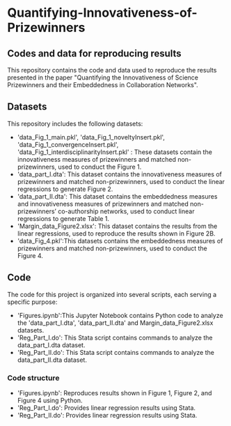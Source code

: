 # Quantifying-Innovativeness-of-Prizewinners
## Codes and data for reproducing results
This repository contains the code and data used to reproduce the results presented in the paper "Quantifying the Innovativeness of Science Prizewinners and their Embeddedness in Collaboration Networks". 

## Datasets
This repository includes the following datasets: 
* 'data_Fig_1_main.pkl', 'data_Fig_1_noveltyInsert.pkl', 'data_Fig_1_convergenceInsert.pkl', 'data_Fig_1_interdisciplinarityInsert.pkl' : These datasets contain the innovativeness measures of prizewinners and matched non-prizewinners, used to conduct the Figure 1.
* 'data_part_I.dta': This dataset contains the innovativeness measures of prizewinners and matched non-prizewinners, used to conduct the linear regressions to generate Figure 2.  
* 'data_part_II.dta': This dataset contains the embeddedness measures and innovativeness measures of prizewinners and matched non-prizewinners’ co-authorship networks, used to conduct linear regressions to generate Table 1.
* 'Margin_data_Figure2.xlsx': This dataset contains the results from the linear regressions, used to reproduce the results shown in Figure 2B.
* 'data_Fig_4.pkl':This datasets contains the embeddedness measures of prizewinners and matched non-prizewinners, used to conduct the Figure 4.

## Code 
The code for this project is organized into several scripts, each serving a specific purpose:
* 'Figures.ipynb':This Jupyter Notebook contains Python code to analyze the 'data_part_I.dta', 'data_part_II.dta' and Margin_data_Figure2.xlsx datasets.
* 'Reg_Part_I.do': This Stata script contains commands to analyze the data_part_I.dta dataset.
* 'Reg_Part_II.do': This Stata script contains commands to analyze the data_part_II.dta dataset.

### Code structure 
* 'Figures.ipynb': Reproduces results shown in Figure 1, Figure 2, and Figure 4 using Python.
* 'Reg_Part_I.do': Provides linear regression results using Stata.
* 'Reg_Part_II.do': Provides linear regression results using Stata.


